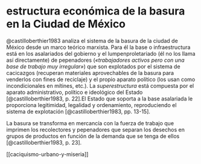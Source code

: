 # estructura económica de la basura en la Ciudad de México
@castilloberthier1983 analiza el sistema de la basura de la ciudad de México desde un marco teórico marxista. Para él la base o infraestructura está en los asalariados del gobierno y el lumpenproletariado (él no los llama así directamente) de pepenadores (*«trabajadores activos pero con una base de trabajo muy irregular»*) que son explotados por el sistema de cacicazgos (recuperan materiales aprovechables de la basura para venderlos con fines de reciclaje) y el propio aparato político (los usan como incondicionales en mítines, etc.). La *superestructura* está compuesta por el aparato administrativo, político e ideológico del Estado [@castilloberthier1983, p. 22].El Estado que soporta a la base asalariada le proporciona legitimidad, legalidad y ordenamiento, reproduciendo el sistema de explotación [@castilloberthier1983, pp. 13-15].

La basura se transforma en mercancía con la fuerza de trabajo que imprimen los recolectores y pepenadores que separan los desechos en grupos de productos en función de la demanda que se tenga de ellos [@castilloberthier1983, p. 23].

[[caciquismo-urbano-y-miseria]]
